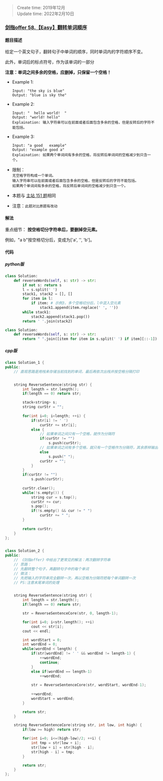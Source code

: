 > Create time: 2019年12月  
> Update time: 2022年2月10日  

### [剑指offer 58.【Easy】翻转单词顺序](https://leetcode-cn.com/problems/fan-zhuan-dan-ci-shun-xu-lcof/submissions/)
#### 题目描述
给定一个英文句子，翻转句子中单词的顺序，同时单词内的字符顺序不变。  

此外，单词后的标点符号，作为该单词的一部分

**注意：单词之间多余的空格，应删掉，只保留一个空格！**
- Example 1:
    ```
    Input: "the sky is blue"
    Output: "blue is sky the"
    ```  
- Example 2:
    ```
    Input: "  hello world!  "
    Output: "world! hello"
    Explaination: 输入字符串可以在前面或者后面包含多余的空格，但是反转后的字符不能包括。
    ```  
- Example 3:
    ```
    Input: "a good   example"
    Output: "example good a"
    Explaination: 如果两个单词间有多余的空格，将反转后单词间的空格减少到只含一个。
    ``` 

- 限制：  
  `无空格字符构成一个单词。`  
  `输入字符串可以在前面或者后面包含多余的空格，但是反转后的字符不能包括。`  
  `如果两个单词间有多余的空格，将反转后单词间的空格减少到只含一个。`

- 本题与 [主站 151 题](https://leetcode-cn.com/problems/reverse-words-in-a-string/)相同


- 注意：`此题对比原题有改动`

#### 解法
重点细节： **按空格切分字符串后，要删掉空元素。**  

例如，"a   b"按空格切分后，变成为['a', '', 'b']。

#### 代码
##### python版
```python
class Solution:
    def reverseWords(self, s: str) -> str:
        if not s: return s
        l = s.split(' ')
        stack1, stack2 = [], []
        for item in l:
            if item: # 示例3，多个空格切分后，l中混入空元素
                stack1.append(item.replace(' ', ''))
        while stack1:
            stack2.append(stack1.pop())
        return ' '.join(stack2)
```

```python
class Solution:
    def reverseWords(self, s: str) -> str:
        return " ".join([item for item in s.split(' ') if item][::-1])
```

##### cpp版
```cpp
class Solution_1 {
public:
    // 直观思路是用栈来存储当前找到的单词，最后再依次出栈并按空格分隔打印


    string ReverseSentence(string str) {
        int length = str.length();
        if(length == 0) return str;

        stack<string> s;
        string curStr = "";
        
        for(int i=0; i<length; ++i) {
            if(str[i] != ' ')
                curStr += str[i];
            else {
                // 如果单词之间只有一个空格，就作为分隔符
                if(curStr != "") 
                    s.push(curStr);
                // 如果单词之间有多个空格，就只有一个空格作为分隔符，其余原样输出
                else
                    s.push(" ");
                curStr = "";
            }
        }
        if(curStr != "")
            s.push(curStr);
        
        curStr.clear();
        while(!s.empty()) {
            string cur = s.top();
            curStr += cur;
            s.pop();
            if(!s.empty() && cur != " ")
                curStr += " ";
        }
        
        return curStr;
    }
};


class Solution_2 {
public:
    // 《剑指offer》中给出了更常见的解法：两次翻转字符串
    // 思路：
    // 先翻转整个句子，再翻转句子中的每个单词
    // 做法：
    // 先把输入的字符串完全翻转一次，再以空格为分隔符把每个单词翻转一次
    // PS:注意末尾单词的处理


    string ReverseSentence(string str) {
        int length = str.length();
        if(length == 0) return str;

        str = ReverseSentenceCore(str, 0, length-1);

        for(int i=0; i<str.length(); ++i)
            cout << str[i];
        cout << endl;

        int wordStart = 0;
        int wordEnd = 0;
        while(wordEnd < length) {
            if(str[wordEnd] != ' ' && wordEnd != length-1) {
                ++wordEnd;
                continue;
            }
            else if(wordEnd == length-1)
                ++wordEnd;
            
            str = ReverseSentenceCore(str, wordStart, wordEnd-1);
            
            ++wordEnd;
            wordStart = wordEnd;
        }

        return str;
    }

    string ReverseSentenceCore(string str, int low, int high) {
        if(low >= high) return str;

        for(int i=0; i<=(high-low)/2; ++i) {
            int tmp = str[low + i];
            str[low + i] = str[high - i];
            str[high - i] = tmp;
        }

        return str;
    }
};